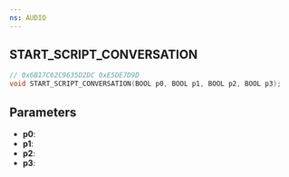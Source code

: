 ```yaml
---
ns: AUDIO
---
```

## START_SCRIPT_CONVERSATION

```c
// 0x6B17C62C9635D2DC 0xE5DE7D9D
void START_SCRIPT_CONVERSATION(BOOL p0, BOOL p1, BOOL p2, BOOL p3);
```


## Parameters
* **p0**: 
* **p1**: 
* **p2**: 
* **p3**: 

